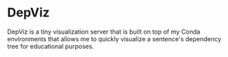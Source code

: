 # DepViz

DepViz is a tiny visualization server that is built on top of my Conda environments that allows me to quickly visualize a sentence's dependency tree for educational purposes.
